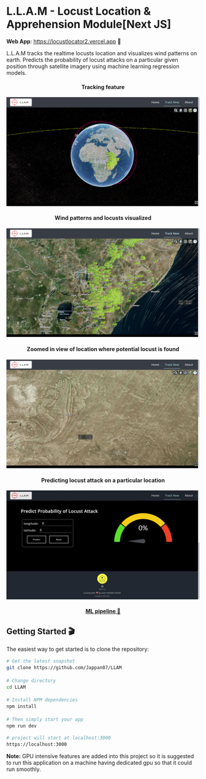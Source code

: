 L.L.A.M - Locust Location & Apprehension Module[Next JS]
=======================


**Web App**: <a target="_blank" href="https://locustlocator2.vercel.app">https://locustlocator2.vercel.app 🔗</a>


L.L.A.M tracks the realtime locusts location and visualizes wind patterns on earth.
Predicts the probability of locust attacks on a particular given position through satellite imagery using machine learning regression models.

<h4 align="center">Tracking feature</h4>

![](https://raw.githubusercontent.com/Hackers-House/LLAM-Graphics/main/a.png)

<h4 align="center">Wind patterns and locusts visualized</h4>

![](https://raw.githubusercontent.com/Hackers-House/LLAM-Graphics/main/b.png)

<h4 align="center">Zoomed in view of location where potential locust is found</h4>

![](https://raw.githubusercontent.com/Hackers-House/LLAM-Graphics/main/c.png)

<h4 align="center">Predicting locust attack on a particular location</h4>

![](https://raw.githubusercontent.com/Hackers-House/LLAM-Graphics/main/d.png)

<h4 align="center"><a target="_blank" href="https://drive.google.com/file/d/1g6OHy5ZD4szA-MYwIqhsx4ThTgVz9s6F/view?usp=sharing">ML pipeline 🔗</a></h4>

Getting Started 🎬
---------------

The easiest way to get started is to clone the repository:

```bash
# Get the latest snapshot
git clone https://github.com/Jappan07/LLAM

# Change directory
cd LLAM

# Install NPM dependencies
npm install

# Then simply start your app
npm run dev
```


```bash
# project will start at localhost:3000
https://localhost:3000
```

**Note:** GPU intensive features are added into this project so it is suggested to run this application on a machine having dedicated gpu so that it could run smoothly. 
